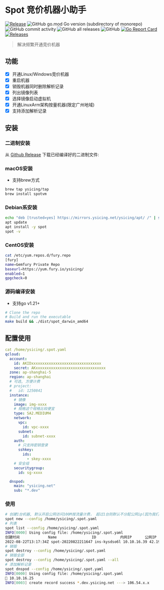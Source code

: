 # Spot 竞价机器小助手

[![Release](https://github.com/ysicing/spot/actions/workflows/release.yml/badge.svg)](https://github.com/ysicing/spot/actions/workflows/release.yml)
![GitHub go.mod Go version (subdirectory of monorepo)](https://img.shields.io/github/go-mod/go-version/ysicing/spot?filename=go.mod&style=flat-square)
![GitHub commit activity](https://img.shields.io/github/commit-activity/w/ysicing/spot?style=flat-square)
![GitHub all releases](https://img.shields.io/github/downloads/ysicing/spot/total?style=flat-square)
![GitHub](https://img.shields.io/github/license/ysicing/spot?style=flat-square)
[![Go Report Card](https://goreportcard.com/badge/github.com/ysicing/spot)](https://goreportcard.com/report/github.com/ysicing/spot)
[![Releases](https://img.shields.io/github/release-pre/ysicing/spot.svg)](https://github.com/ysicing/spot/releases)

> 解决频繁开通竞价机器

## 功能

- [x] 开通Linux/Windows竞价机器
- [x] 重启机器
- [x] 销毁机器同时删除解析记录
- [x] 列出镜像列表
- [x] 选择镜像启动虚拟机
- [x] 开通LinuxArm架构按量机器(限定广州地域)
- [x] 支持添加解析记录

## 安装

### 二进制安装

从 [Github Release](https://github.com/ysicing/spot/releases) 下载已经编译好的二进制文件:

### macOS安装

- 支持brew方式

```bash
brew tap ysicing/tap
brew install spotvm
```

### Debian系安装

```bash
echo "deb [trusted=yes] https://mirrors.ysicing.net/ysicing/apt/ /" | sudo tee /etc/apt/sources.list.d/ysicing.list
apt update
apt install -y spot
spot -v
```

### CentOS安装

```bash
cat /etc/yum.repos.d/fury.repo
[fury]
name=Gemfury Private Repo
baseurl=https://yum.fury.io/ysicing/
enabled=1
gpgcheck=0
```

### 源码编译安装

- 支持go v1.21+

```bash
# Clone the repo
# Build and run the executable
make build && ./dist/spot_darwin_amd64
```

## 配置使用

```yaml
cat /home/ysicing/.spot.yaml
qcloud:
  account:
    id: AKIDxxxxxxxxxxxxxxxxxxxxxxxxxxxxxxxx
    secret: AKxxxxxxxxxxxxxxxxxxxxxxxxxxxxxxxx
  zone: ap-shanghai-5
  region: ap-shanghai
  # 可选, 方便计费
  # project:
  #   id: 1250841
  instance:
    # 镜像
    image: img-xxxx
    # 规格这个规格比较便宜
    type: SA2.MEDIUM4
    network:
      vpc:
        id: vpc-xxxx
      subnet:
        id: subnet-xxxx
    auth:
      # 只支持密钥登录
      sshkey:
        ids:
          - skey-xxxx
    # 安全组
    securitygroup:
      id: sg-xxxx

  dnspod:
    main: "ysicing.net"
    sub: "*.dev"
```

### 使用

```bash
# 创建1台机器, 默认开启公网访问100M按流量计费， 超过1台则默认不分配公网ip(因为我们环境默认nat出去)
spot new --config /home/ysicing/.spot.yaml
# 列表
spot list --config /home/ysicing/.spot.yaml
INFO[0000] Using config file: /home/ysicing/.spot.yaml
创建时间             Name                ID           内网IP      公网IP         规格        类型     状态
2022-08-22T13:17:34Z spot-20220822211647 ins-kysdso6l 10.10.16.39 42.192.202.136 SA2.MEDIUM4 SPOTPAID RUNNING
# 销毁
spot destroy --config /home/ysicing/.spot.yaml
# 销毁全部
spot destroy --config /home/ysicing/.spot.yaml --all
# 添加解析记录
spot dnspod --config /home/ysicing/.spot.yaml
INFO[0000] Using config file: /home/ysicing/.spot.yaml
🎉 10.10.16.25
INFO[0003] create record success *.dev.ysicing.net ---> 106.54.x.x
```
